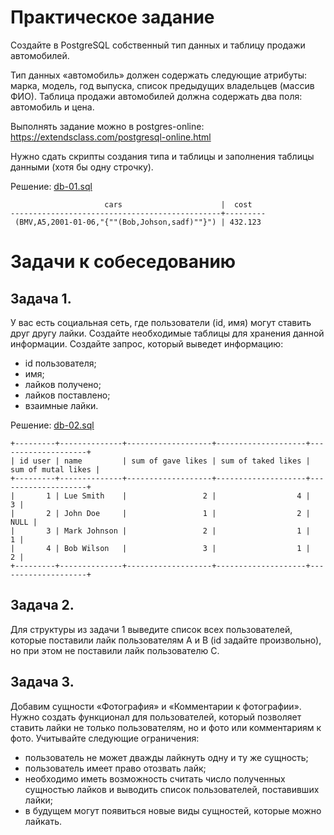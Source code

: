 # Практическое задание

Создайте в PostgreSQL собственный тип данных и таблицу продажи автомобилей.

Тип данных «автомобиль» должен содержать следующие атрибуты: марка, модель, год выпуска, список предыдущих владельцев (массив ФИО).
Таблица продажи автомобилей должна содержать два поля: автомобиль и цена.

Выполнять задание можно в postgres-online: https://extendsclass.com/postgresql-online.html

Нужно сдать скрипты создания типа и таблицы и заполнения таблицы данными (хотя бы одну строчку).

Решение: [db-01.sql](db-01-hw.sql)

```
                     cars                      |  cost   
-----------------------------------------------+---------
 (BMV,A5,2001-01-06,"{""(Bob,Johson,sadf)""}") | 432.123
```


# Задачи к собеседованию

## Задача 1.

У вас есть социальная сеть, где пользователи (id, имя) могут ставить друг другу лайки. Создайте необходимые таблицы для хранения данной информации. Создайте запрос, который выведет информацию:

- id пользователя;
- имя;
- лайков получено;
- лайков поставлено;
- взаимные лайки.

Решение: [db-02.sql](db-02-hw.sql)

```
+---------+--------------+-------------------+--------------------+--------------------+
| id user | name         | sum of gave likes | sum of taked likes | sum of mutal likes |
+---------+--------------+-------------------+--------------------+--------------------+
|       1 | Lue Smith    |                 2 |                  4 |                  3 |
|       2 | John Doe     |                 1 |                  2 |               NULL |
|       3 | Mark Johnson |                 2 |                  1 |                  1 |
|       4 | Bob Wilson   |                 3 |                  1 |                  2 |
+---------+--------------+-------------------+--------------------+--------------------+
```

## Задача 2.

Для структуры из задачи 1 выведите список всех пользователей, которые поставили лайк пользователям A и B (id задайте произвольно), но при этом не поставили лайк пользователю C.

## Задача 3.

Добавим сущности «Фотография» и «Комментарии к фотографии». Нужно создать функционал для пользователей, который позволяет ставить лайки не только пользователям, но и фото или комментариям к фото. Учитывайте следующие ограничения:

- пользователь не может дважды лайкнуть одну и ту же сущность;
- пользователь имеет право отозвать лайк;
- необходимо иметь возможность считать число полученных сущностью лайков и выводить список пользователей, поставивших лайки;
- в будущем могут появиться новые виды сущностей, которые можно лайкать.


